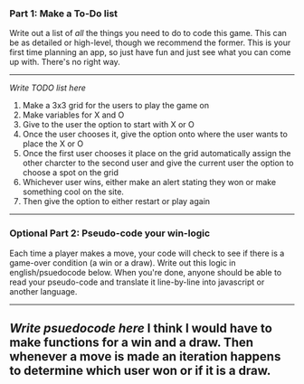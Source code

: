 
### Part 1: Make a To-Do list

Write out a list of *all* the things you need to do to code this game. This can be as detailed or high-level, though we recommend the former. This is your first time planning an app, so just have fun and just see what you can come up with. There's no right way.

---

*Write TODO list here*
1. Make a 3x3 grid for the users to play the game on
2. Make variables for X and O
3. Give to the user the option to start with X or O
4. Once the user chooses it, give the option onto where the user wants to place the X or O
5. Once the first user chooses it place on the grid automatically assign the other charcter to the second user and give the current user the option to choose a spot on the grid
6. Whichever user wins, either make an alert stating they won or make something cool on the site.
7. Then give the option to either restart or play again
---

### Optional Part 2: Pseudo-code your win-logic

Each time a player makes a move, your code will check to see if there is a game-over condition (a win or a draw). Write out this logic in english/psuedocode below. When you're done, anyone should be able to read your pseudo-code and translate it line-by-line into javascript or another language.

---

*Write psuedocode here*
I think I would have to make functions for a win and a draw. Then whenever a move is made an iteration happens to determine which user won or if it is a draw.
---
